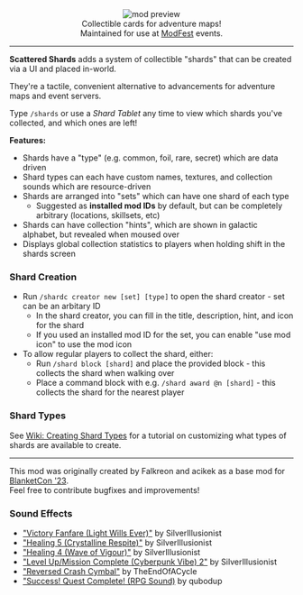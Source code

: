 <!--suppress HtmlDeprecatedTag, XmlDeprecatedElement -->
<center><img alt="mod preview" src="https://cdn.modrinth.com/data/DB9GU3tx/images/fa20b10e5056ddf03b3f938f8818c7f0d0bbd2c7.png" /></center>

<center>
Collectible cards for adventure maps!<br/>
Maintained for use at <a href="https://modfest.net">ModFest</a> events.
</center>

---

**Scattered Shards** adds a system of collectible "shards" that can be created via a UI and placed in-world.

They're a tactile, convenient alternative to advancements for adventure maps and event servers.

Type `/shards` or use a *Shard Tablet* any time to view which shards you've collected, and which ones are left!

**Features:**
- Shards have a "type" (e.g. common, foil, rare, secret) which are data driven
- Shard types can each have custom names, textures, and collection sounds which are resource-driven
- Shards are arranged into "sets" which can have one shard of each type
  - Suggested as **installed mod IDs** by default, but can be completely arbitrary (locations, skillsets, etc)
- Shards can have collection "hints", which are shown in galactic alphabet, but revealed when moused over
- Displays global collection statistics to players when holding shift in the shards screen

### Shard Creation

- Run `/shardc creator new [set] [type]` to open the shard creator - set can be an arbitary ID
  - In the shard creator, you can fill in the title, description, hint, and icon for the shard
  - If you used an installed mod ID for the set, you can enable "use mod icon" to use the mod icon
- To allow regular players to collect the shard, either:
  - Run `/shard block [shard]` and place the provided block - this collects the shard when walking over
  - Place a command block with e.g. `/shard award @n [shard]` - this collects the shard for the nearest player

### Shard Types

See [Wiki: Creating Shard Types](https://github.com/ModFest/scattered-shards/wiki/Creating-Shard-Types) for a tutorial on customizing what types of shards are available to create.

---

This mod was originally created by Falkreon and acikek as a base mod for [BlanketCon '23](https://modfest.net/bc23).<br/>
Feel free to contribute bugfixes and improvements!

### Sound Effects

- ["Victory Fanfare (Light Wills Ever)"](https://freesound.org/people/SilverIllusionist/sounds/669324/) by SilverIllusionist
- ["Healing 5 (Crystalline Respite)"](https://freesound.org/people/SilverIllusionist/sounds/654071/) by SilverIllusionist
- ["Healing 4 (Wave of Vigour)"](https://freesound.org/people/SilverIllusionist/sounds/654070/) by SilverIllusionist
- ["Level Up/Mission Complete (Cyberpunk Vibe) 2"](https://freesound.org/people/SilverIllusionist/sounds/661240/) by SilverIllusionist
- ["Reversed Crash Cymbal"](https://freesound.org/people/TheEndOfACycle/sounds/674291/) by TheEndOfACycle
- ["Success! Quest Complete! (RPG Sound)](https://freesound.org/people/qubodup/sounds/166540/) by qubodup
